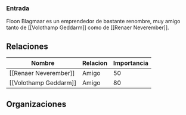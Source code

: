 
### Entrada
Floon Blagmaar es un emprendedor de bastante renombre, muy amigo tanto de [[Volothamp Geddarm]] como de [[Renaer Neverember]].


## Relaciones
| Nombre | Relacion | Importancia |
| ------ | -------- | ----------- |
| [[Renaer Neverember]] | Amigo   | 50      |
| [[Volothamp Geddarm]] | Amigo   | 80      |
## Organizaciones
